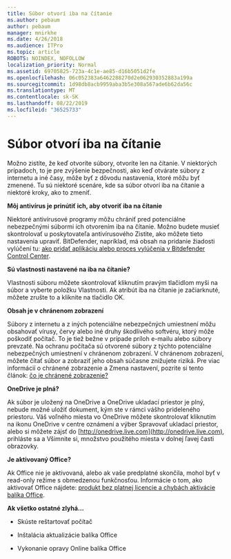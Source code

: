 ```yaml
---
title: Súbor otvorí iba na čítanie
ms.author: pebaum
author: pebaum
manager: mnirkhe
ms.date: 4/26/2018
ms.audience: ITPro
ms.topic: article
ROBOTS: NOINDEX, NOFOLLOW
localization_priority: Normal
ms.assetid: 69705825-723a-4c1e-ae85-d16b5051d2fe
ms.openlocfilehash: 06c052383a6462288270d2e062930352883a199a
ms.sourcegitcommit: 1d98db8acb9959aba3b5e308a567ade6b62da56c
ms.translationtype: MT
ms.contentlocale: sk-SK
ms.lasthandoff: 08/22/2019
ms.locfileid: "36525733"
---
```

# <a name="file-open-read-only"></a>Súbor otvorí iba na čítanie

Možno zistíte, že keď otvoríte súbory, otvoríte len na čítanie. V niektorých prípadoch, to je pre zvýšenie bezpečnosti, ako keď otvárate súbory z internetu a iné časy, môže byť z dôvodu nastavenia, ktoré môžu byť zmenené. Tu sú niektoré scenáre, kde sa súbor otvorí iba na čítanie a niektoré kroky, ako to zmeniť.
  
 **Môj antivírus je prinútiť ich, aby otvoriť iba na čítanie**
  
Niektoré antivírusové programy môžu chrániť pred potenciálne nebezpečnými súbormi ich otvorením iba na čítanie. Možno budete musieť skontrolovať u poskytovateľa antivírusového Zistite, ako môžete tieto nastavenia upraviť. BitDefender, napríklad, má obsah na pridanie žiadosti vylúčení tu: [ako pridať aplikáciu alebo proces vylúčenia v Bitdefender Control Center](https://www.bitdefender.com/support/how-to-add-application-or-process-exclusions-in-bitdefender-control-center-1119.mdl).
  
 **Sú vlastnosti nastavené na iba na čítanie?**
  
Vlastnosti súboru môžete skontrolovať kliknutím pravým tlačidlom myši na súbor a vyberte položku Vlastnosti. Ak atribút iba na čítanie je začiarknuté, môžete zrušte to a kliknite na tlačidlo OK.
  
 **Obsah je v chránenom zobrazení**
  
Súbory z internetu a z iných potenciálne nebezpečných umiestnení môžu obsahovať vírusy, červy alebo iné druhy škodlivého softvéru, ktorý môže poškodiť počítač. To je tiež bežne v prípade príloh e-mailu alebo súbory prevzaté. Na ochranu počítača sú otvorené súbory z týchto potenciálne nebezpečných umiestnení v chránenom zobrazení. V chránenom zobrazení, môžete čítať súbor a zobraziť jeho obsah súčasne znižujete riziká. Pre viac informácií o chránené zobrazenie a Zmena nastavení, pozrite si tento článok: [čo je chránené zobrazenie?](https://support.office.com/article/d6f09ac7-e6b9-4495-8e43-2bbcdbcb6653)
  
 **OneDrive je plná?**
  
Ak súbor je uložený na OneDrive a OneDrive ukladací priestor je plný, nebude možné uložiť dokument, kým ste v rámci vášho prideleného priestoru. Váš voľného miesta vo OneDrive môžete skontrolovať kliknutím na ikonu OneDrive v centre oznámení a výber Spravovať ukladací priestor, alebo si môžete zájsť do [http://onedrive.live.com](http://onedrive.live.com), prihláste sa a Všimnite si, množstvo použitého miesta v dolnej ľavej časti obrazovky.
  
 **Je aktivovaný Office?**
  
Ak Office nie je aktivovaná, alebo ak vaše predplatné skončila, mohol byť v read-only režime s obmedzenou funkčnosťou. Informácie o tom, ako aktivovať Office nájdete: [produkt bez platnej licencie a chybách aktivácie balíka Office](https://support.office.com/article/0d23d3c0-c19c-4b2f-9845-5344fedc4380).
  
 **Ak všetko ostatné zlyhá...**
  
- Skúste reštartovať počítač
    
- Inštalácia aktualizácie balíka Office
    
- Vykonanie opravy Online balíka Office
    

